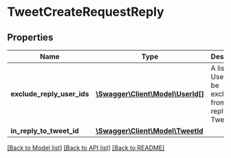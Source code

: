 # TweetCreateRequestReply

## Properties
Name | Type | Description | Notes
------------ | ------------- | ------------- | -------------
**exclude_reply_user_ids** | [**\Swagger\Client\Model\UserId[]**](UserId.md) | A list of User Ids to be excluded from the reply Tweet. | [optional] 
**in_reply_to_tweet_id** | [**\Swagger\Client\Model\TweetId**](TweetId.md) |  | 

[[Back to Model list]](../../README.md#documentation-for-models) [[Back to API list]](../../README.md#documentation-for-api-endpoints) [[Back to README]](../../README.md)

